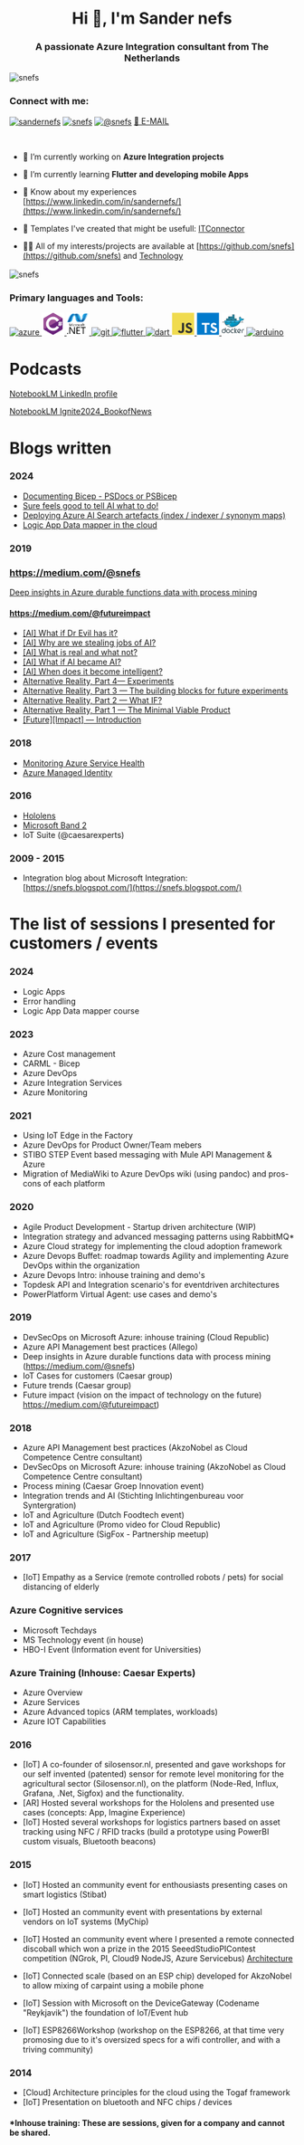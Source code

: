 <h1 align="center">Hi 👋, I'm Sander nefs</h1>
<h3 align="center">A passionate Azure Integration consultant from The Netherlands</h3>

<p align="left"> <img src="https://komarev.com/ghpvc/?username=snefs&label=Profile%20views&color=0e75b6&style=flat" alt="snefs" /> </p>

<h3 align="left">Connect with me:</h3>
<p align="left">
<a href="https://linkedin.com/in/sandernefs" target="blank"><img align="center" src="https://raw.githubusercontent.com/rahuldkjain/github-profile-readme-generator/master/src/images/icons/Social/linked-in-alt.svg" alt="sandernefs" height="30" width="40" /></a>
<a href="https://twitter.com/snefs" target="blank"><img align="center" src="https://raw.githubusercontent.com/rahuldkjain/github-profile-readme-generator/master/src/images/icons/Social/twitter.svg" alt="snefs" height="30" width="40" /></a>
<a href="https://medium.com/@snefs" target="blank"><img align="center" src="https://raw.githubusercontent.com/rahuldkjain/github-profile-readme-generator/master/src/images/icons/Social/medium.svg" alt="@snefs" height="30" width="40" /></a>
<a href="mailto:sander@itconnector.nl?subject=Found you on GitHub!&body=Hi Sander, How are you doing? I saw your profile and have the following question: ...." target="blank">📧 E-MAIL</a>

</p>
<br>

- 🔭 I’m currently working on **Azure Integration projects**

- 🌱 I’m currently learning **Flutter and developing mobile Apps**

- 📄 Know about my experiences [https://www.linkedin.com/in/sandernefs/](https://www.linkedin.com/in/sandernefs/)

- 📝 Templates I've created that might be usefull: [ITConnector](https://github.com/ITConnector-nl/documents)

- 👨‍💻 All of my interests/projects are available at [https://github.com/snefs](https://github.com/snefs) and [Technology](https://github.com/ITConnector-nl/projects/blob/master/README.md)

<p><img align="center" src="https://github-readme-streak-stats.herokuapp.com/?user=snefs&" alt="snefs" /></p>
<!--<p>&nbsp;<img align="center" src="https://github-readme-stats.vercel.app/api?username=snefs&show_icons=true&locale=en" alt="snefs" /></p>-->
<!--<p><img align="left" src="https://github-readme-stats.vercel.app/api/top-langs?username=snefs&show_icons=true&locale=en&layout=compact" alt="snefs" /></p>-->



<h3 align="left">Primary languages and Tools:</h3>
<p align="left">
    <a href="https://azure.microsoft.com/en-in/" target="_blank" rel="noreferrer"> <img
            src="https://www.vectorlogo.zone/logos/microsoft_azure/microsoft_azure-icon.svg" alt="azure" width="40"
            height="40" /> </a> 
    <a href="https://www.w3schools.com/cs/" target="_blank" rel="noreferrer"> <img
            src="https://raw.githubusercontent.com/devicons/devicon/master/icons/csharp/csharp-original.svg"
            alt="csharp" width="40" height="40" /> </a> 
        </a> 
        <a href="https://dotnet.microsoft.com/" target="_blank"
        rel="noreferrer"> <img
            src="https://raw.githubusercontent.com/devicons/devicon/master/icons/dot-net/dot-net-original-wordmark.svg"
            alt="dotnet" width="40" height="40" /> </a> 
            <a href="https://git-scm.com/" target="_blank" rel="noreferrer"> <img
            src="https://www.vectorlogo.zone/logos/git-scm/git-scm-icon.svg" alt="git" width="40" height="40" /> </a> 
            <a href="https://flutter.dev" target="_blank" rel="noreferrer"> <img
            src="https://www.vectorlogo.zone/logos/flutterio/flutterio-icon.svg" alt="flutter" width="40" height="40" />
    </a>
            <a href="https://dart.dev" target="_blank" rel="noreferrer">
        <img src="https://www.vectorlogo.zone/logos/dartlang/dartlang-icon.svg" alt="dart" width="40" height="40" />
    </a>
<a
        href="https://developer.mozilla.org/en-US/docs/Web/JavaScript" target="_blank" rel="noreferrer"> <img
            src="https://raw.githubusercontent.com/devicons/devicon/master/icons/javascript/javascript-original.svg"
            alt="javascript" width="40" height="40" /> </a> <a href="https://www.typescriptlang.org/" target="_blank" rel="noreferrer"> <img
            src="https://raw.githubusercontent.com/devicons/devicon/master/icons/typescript/typescript-original.svg"
            alt="typescript" width="40" height="40" /> </a>
            <a href="https://www.docker.com/" target="_blank" rel="noreferrer"> <img
                    src="https://raw.githubusercontent.com/devicons/devicon/master/icons/docker/docker-original-wordmark.svg"
                    alt="docker" width="40" height="40" />     
                        <a href="https://www.arduino.cc/" target="_blank" rel="noreferrer"><img
                src="https://cdn.worldvectorlogo.com/logos/arduino-1.svg" alt="arduino" width="40" height="40" /> </a>
            </p>

# Podcasts
[NotebookLM LinkedIn profile](https://github.com/snefs/Azure/blob/main/audio/LinkedinProfile_19-nov-2024.mp3)

[NotebookLM Ignite2024_BookofNews](https://github.com/snefs/Azure/blob/audio/main/ignite2024_bookofnews.mp3)

# Blogs written

### 2024
- [Documenting Bicep - PSDocs or PSBicep](https://www.linkedin.com/pulse/documenting-bicep-psdocs-psbicep-sander-nefs-azure-integration--pznhe/)
- [Sure feels good to tell AI what to do!](https://www.linkedin.com/pulse/sure-feels-good-tell-ai-what-do-sander-nefs-azure-integration--gn7xe/)
- [Deploying Azure AI Search artefacts (index / indexer / synonym maps)](https://www.linkedin.com/pulse/deploying-azure-ai-search-artefacts-index-indexer-sander-usioe/?trackingId=WsQ5kz1PTxGqMmVXytwonw%3D%3D)
- [Logic App Data mapper in the cloud](https://www.linkedin.com/pulse/logic-app-data-mapper-cloud-sander-nefs-azure-integration--20rme/)

### 2019

### https://medium.com/@snefs
[Deep insights in Azure durable functions data with process mining](https://medium.com/@snefs/deep-insights-in-azure-durable-functions-data-with-process-mining-b8d93dd76a99)

#### https://medium.com/@futureimpact
- [[AI] What if Dr Evil has it?](https://medium.com/@futureimpact/ai-what-if-dr-evil-has-it-c7796525fd70)
- [[AI] Why are we stealing jobs of AI?](https://medium.com/@futureimpact/ai-why-are-we-stealing-jobs-of-ai-74ec654ad897)
- [[AI] What is real and what not?](https://medium.com/@futureimpact/ai-what-is-real-and-what-not-485c0b21c3e7)
- [[AI] What if AI became AI?](https://medium.com/@futureimpact/ai-what-if-ai-became-ai-275553612c3b)
- [[AI] When does it become intelligent?](https://medium.com/@futureimpact/ai-when-does-it-become-intelligent-8f4abd0863d7)
- [Alternative Reality, Part 4— Experiments](https://medium.com/@futureimpact/alternative-reality-e3a1e3c7d39)
- [Alternative Reality, Part 3 — The building blocks for future experiments](https://medium.com/@futureimpact/alternative-reality-e85e650cc3ee)
- [Alternative Reality, Part 2 — What IF?](https://medium.com/@futureimpact/alternative-reality-85218562fe42)
- [Alternative Reality, Part 1 — The Minimal Viable Product](https://medium.com/@futureimpact/alternative-reality-4c415fe57c44)
- [[Future][Impact] — Introduction](https://medium.com/@futureimpact/future-impact-our-mission-3ed91c5459d0)

### 2018

- [Monitoring Azure Service Health](https://dibranmulder.github.io/2018/08/20/Azure-Service-Health/)
- [Azure Managed Identity](https://dibranmulder.github.io/2018/10/05/Azure-AD-Managed-Service-Identity/)

### 2016

- [Hololens](https://web.archive.org/web/20161113081801/http://caesarexperts.nl/blog/Blog_Sander_over_Hololens)
- [Microsoft Band 2](https://web.archive.org/web/20160708214050/http://caesarexperts.nl/blog/Blog_Sander_over_de_MS_Band)
- IoT Suite (@caesarexperts)


### 2009 - 2015
- Integration blog about Microsoft Integration: [https://snefs.blogspot.com/](https://snefs.blogspot.com/)

# The list of sessions I presented for customers / events

### 2024
- Logic Apps
- Error handling
- Logic App Data mapper course
   
### 2023
- Azure Cost management
- CARML - Bicep
- Azure DevOps 
- Azure Integration Services
- Azure Monitoring

### 2021
- Using IoT Edge in the Factory
- Azure DevOps for Product Owner/Team mebers
- STIBO STEP Event based messaging with Mule API Management & Azure
- Migration of MediaWiki to Azure DevOps wiki (using pandoc) and pros-cons of each platform

### 2020
- Agile Product Development - Startup driven architecture (WIP)
- Integration strategy and advanced messaging patterns using RabbitMQ*
- Azure Cloud strategy for implementing the cloud adoption framework
- Azure Devops Buffet: roadmap towards Agility and implementing Azure DevOps within the organization
- Azure Devops Intro: inhouse training and demo's
- Topdesk API and Integration scenario's for eventdriven architectures
- PowerPlatform Virtual Agent: use cases and demo's

### 2019
- DevSecOps on Microsoft Azure: inhouse training (Cloud Republic)
- Azure API Management best practices (Allego)
- Deep insights in Azure durable functions data with process mining (https://medium.com/@snefs)
- IoT Cases for customers (Caesar group)
- Future trends (Caesar group)
- Future impact (vision on the impact of technology on the future) https://medium.com/@futureimpact)

### 2018
- Azure API Management best practices (AkzoNobel as Cloud Competence Centre consultant)
- DevSecOps on Microsoft Azure: inhouse training (AkzoNobel as Cloud Competence Centre consultant)
- Process mining (Caesar Groep Innovation event)
- Integration trends and AI (Stichting Inlichtingenbureau voor Syntergration)
- IoT and Agriculture (Dutch Foodtech event)
- IoT and Agriculture (Promo video for Cloud Republic)
- IoT and Agriculture (SigFox - Partnership meetup)

### 2017

- [IoT] Empathy as a Service (remote controlled robots / pets) for social distancing of elderly

### Azure Cognitive services
- Microsoft Techdays
- MS Technology event (in house)
- HBO-I Event (Information event for Universities)

### Azure Training (Inhouse: Caesar Experts)
- Azure Overview
- Azure Services
- Azure Advanced topics (ARM templates, workloads)
- Azure IOT Capabilities

### 2016

- [IoT] A co-founder of silosensor.nl, presented and gave workshops for our self invented (patented) sensor for remote level monitoring for the agricultural sector (Silosensor.nl), on the platform (Node-Red, Influx, Grafana, .Net, Sigfox) and the functionality.
- [AR] Hosted several workshops for the Hololens and presented use cases (concepts: App, Imagine Experience)
- [IoT] Hosted several workshops for logistics partners based on asset tracking using NFC / RFID tracks (build a prototype using PowerBI custom visuals, Bluetooth beacons)

### 2015

- [IoT] Hosted an community event for enthousiasts presenting cases on smart logistics (Stibat)
- [IoT] Hosted an community event with presentations by external vendors on IoT systems (MyChip)
- [IoT] Hosted an community event where I presented a remote connected discoball which won a prize in the 2015 SeeedStudioPIContest competition (NGrok, PI, Cloud9 NodeJS, Azure Servicebus) 
  [Architecture](https://github.com/snefs/slides/raw/master/2015_IoT_SeeedStudioPIContest_Setup.png)
  
- [IoT] Connected scale (based on an ESP chip) developed for AkzoNobel to allow mixing of carpaint using a mobile phone
- [IoT] Session with Microsoft on the DeviceGateway (Codename "Reykjavik") the foundation of IoT/Event hub
- [IoT] ESP8266Workshop (workshop on the ESP8266, at that time very promosing due to it's oversized specs for a wifi controller, and with a triving community)

### 2014
- [Cloud] Architecture principles for the cloud using the Togaf framework
- [IoT] Presentation on bluetooth and NFC chips / devices

#### *Inhouse training: These are sessions, given for a company and cannot be shared.

